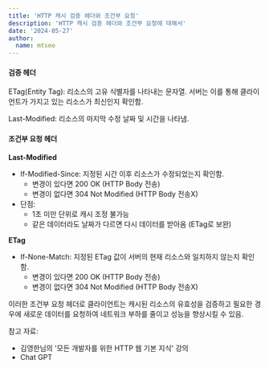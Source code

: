 ```yaml
---
title: 'HTTP 캐시 검증 헤더와 조건부 요청'
description: 'HTTP 캐시 검증 헤더와 조건부 요청에 대해서'
date: '2024-05-27'
author:
  name: mtseo
---
```


#### 검증 헤더

ETag(Entity Tag): 리소스의 고유 식별자를 나타내는 문자열. 서버는 이를 통해 클라이언트가 가지고 있는 리소스가 최신인지 확인함.

Last-Modified: 리소스의 마지막 수정 날짜 및 시간을 나타냄.

#### 조건부 요청 헤더

**Last-Modified**

- If-Modified-Since: 지정된 시간 이후 리소스가 수정되었는지 확인함.
  - 변경이 있다면 200 OK (HTTP Body 전송)
  - 변경이 없다면 304 Not Modified (HTTP Body 전송X)
- 단점:
  - 1초 미만 단위로 캐시 조정 불가능
  - 같은 데이터라도 날짜가 다르면 다시 데이터를 받아옴 (ETag로 보완)

**ETag**

- If-None-Match: 지정된 ETag 값이 서버의 현재 리소스와 일치하지 않는지 확인함.
  - 변경이 있다면 200 OK (HTTP Body 전송)
  - 변경이 없다면 304 Not Modified (HTTP Body 전송X)

이러한 조건부 요청 헤더로 클라이언트는 캐시된 리소스의 유효성을 검증하고 필요한 경우에 새로운 데이터를 요청하여 네트워크 부하를 줄이고 성능을 향상시킬 수 있음.

참고 자료:

- 김영한님의 '모든 개발자를 위한 HTTP 웹 기본 지식' 강의
- Chat GPT

